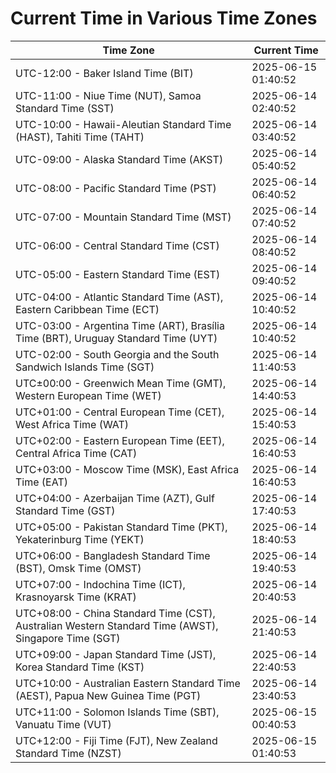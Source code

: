 # Current Time in Various Time Zones

| Time Zone | Current Time |
|-----------|--------------|
| UTC-12:00 - Baker Island Time (BIT) | 2025-06-15 01:40:52 |
| UTC-11:00 - Niue Time (NUT), Samoa Standard Time (SST) | 2025-06-14 02:40:52 |
| UTC-10:00 - Hawaii-Aleutian Standard Time (HAST), Tahiti Time (TAHT) | 2025-06-14 03:40:52 |
| UTC-09:00 - Alaska Standard Time (AKST) | 2025-06-14 05:40:52 |
| UTC-08:00 - Pacific Standard Time (PST) | 2025-06-14 06:40:52 |
| UTC-07:00 - Mountain Standard Time (MST) | 2025-06-14 07:40:52 |
| UTC-06:00 - Central Standard Time (CST) | 2025-06-14 08:40:52 |
| UTC-05:00 - Eastern Standard Time (EST) | 2025-06-14 09:40:52 |
| UTC-04:00 - Atlantic Standard Time (AST), Eastern Caribbean Time (ECT) | 2025-06-14 10:40:52 |
| UTC-03:00 - Argentina Time (ART), Brasília Time (BRT), Uruguay Standard Time (UYT) | 2025-06-14 10:40:52 |
| UTC-02:00 - South Georgia and the South Sandwich Islands Time (SGT) | 2025-06-14 11:40:53 |
| UTC±00:00 - Greenwich Mean Time (GMT), Western European Time (WET) | 2025-06-14 14:40:53 |
| UTC+01:00 - Central European Time (CET), West Africa Time (WAT) | 2025-06-14 15:40:53 |
| UTC+02:00 - Eastern European Time (EET), Central Africa Time (CAT) | 2025-06-14 16:40:53 |
| UTC+03:00 - Moscow Time (MSK), East Africa Time (EAT) | 2025-06-14 16:40:53 |
| UTC+04:00 - Azerbaijan Time (AZT), Gulf Standard Time (GST) | 2025-06-14 17:40:53 |
| UTC+05:00 - Pakistan Standard Time (PKT), Yekaterinburg Time (YEKT) | 2025-06-14 18:40:53 |
| UTC+06:00 - Bangladesh Standard Time (BST), Omsk Time (OMST) | 2025-06-14 19:40:53 |
| UTC+07:00 - Indochina Time (ICT), Krasnoyarsk Time (KRAT) | 2025-06-14 20:40:53 |
| UTC+08:00 - China Standard Time (CST), Australian Western Standard Time (AWST), Singapore Time (SGT) | 2025-06-14 21:40:53 |
| UTC+09:00 - Japan Standard Time (JST), Korea Standard Time (KST) | 2025-06-14 22:40:53 |
| UTC+10:00 - Australian Eastern Standard Time (AEST), Papua New Guinea Time (PGT) | 2025-06-14 23:40:53 |
| UTC+11:00 - Solomon Islands Time (SBT), Vanuatu Time (VUT) | 2025-06-15 00:40:53 |
| UTC+12:00 - Fiji Time (FJT), New Zealand Standard Time (NZST) | 2025-06-15 01:40:53 |
